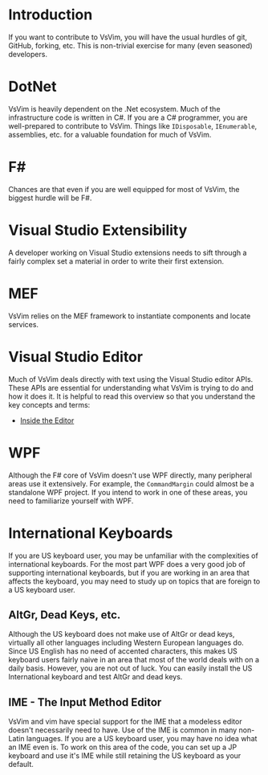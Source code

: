 # Introduction

If you want to contribute to VsVim, you will have the usual hurdles of git, GitHub, forking, etc. This is non-trivial exercise for many (even seasoned) developers.

# DotNet

VsVim is heavily dependent on the .Net ecosystem. Much of the infrastructure code is written in C#. If you are a C# programmer, you are well-prepared to contribute to VsVim. Things like `IDisposable`, `IEnumerable`, assemblies, etc. for a valuable foundation for much of VsVim.

# F#

Chances are that even if you are well equipped for most of VsVim, the biggest hurdle will be F#.

# Visual Studio Extensibility

A developer working on Visual Studio extensions needs to sift through a fairly complex set a material in order to write their first extension.

# MEF

VsVim relies on the MEF framework to instantiate components and locate services.

# Visual Studio Editor

Much of VsVim deals directly with text using the Visual Studio editor APIs. These APIs are essential for understanding what VsVim is trying to do and how it does it. It is helpful to read this overview so that you understand the key concepts and terms:

* [Inside the Editor](https://docs.microsoft.com/en-us/visualstudio/extensibility/inside-the-editor)

# WPF

Although the F# core of VsVim doesn't use WPF directly, many peripheral areas use it extensively. For example, the `CommandMargin` could almost be a standalone WPF project. If you intend to work in one of these areas, you need to familiarize yourself with WPF.

# International Keyboards

If you are US keyboard user, you may be unfamiliar with the complexities of international keyboards. For the most part WPF does a very good job of supporting international keyboards, but if you are working in an area that affects the keyboard, you may need to study up on topics that are foreign to a US keyboard user.

## AltGr, Dead Keys, etc.

Although the US keyboard does not make use of AltGr or dead keys, virtually all other languages including Western European languages do. Since US English has no need of accented characters, this makes US keyboard users fairly naive in an area that most of the world deals with on a daily basis. However, you are not out of luck. You can easily install the US International keyboard and test AltGr and dead keys.

## IME - The Input Method Editor

VsVim and vim have special support for the IME that a modeless editor doesn't necessarily need to have. Use of the IME is common in many non-Latin languages. If you are a US keyboard user, you may have no idea what an IME even is. To work on this area of the code, you can set up a JP keyboard and use it's IME while still retaining the US keyboard as your default.